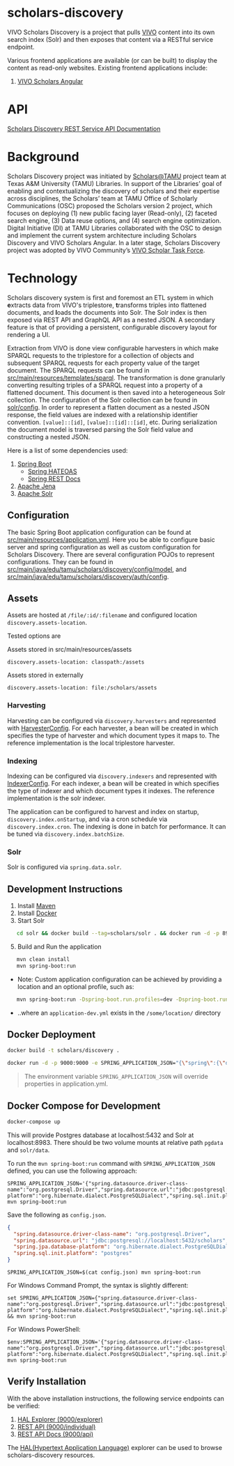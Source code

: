 # scholars-discovery

VIVO Scholars Discovery is a project that pulls [VIVO](https://duraspace.org/vivo/) content into its own search index (Solr) and then exposes that content via a RESTful service endpoint.

Various frontend applications are available (or can be built) to display the content as read-only websites.
Existing frontend applications include:

1. [VIVO Scholars Angular](https://github.com/TAMULib/scholars-angular)

# API

[Scholars Discovery REST Service API Documentation](https://tamulib.github.io/scholars-discovery/)

# Background

Scholars Discovery project was initiated by [Scholars@TAMU](https://scholars.library.tamu.edu/) project team at Texas A&M University (TAMU) Libraries. In support of the Libraries’ goal of enabling and contextualizing the discovery of scholars and their expertise across disciplines, the Scholars’ team at TAMU Office of Scholarly Communications (OSC) proposed the Scholars version 2 project, which focuses on deploying (1) new public facing layer (Read-only), (2) faceted search engine, (3) Data reuse options, and (4) search engine optimization. Digital Initiative (DI) at TAMU Libraries collaborated with the OSC to design and implement the current system architecture including Scholars Discovery and VIVO Scholars Angular. In a later stage, Scholars Discovery project was adopted by VIVO Community’s [VIVO Scholar Task Force](https://wiki.duraspace.org/display/VIVO/VIVO+Scholar+Task+Force).

# Technology

Scholars discovery system is first and foremost an ETL system in which **e**xtracts data from VIVO's triplestore, **t**ransforms triples into flattened documents, and **l**oads the documents into Solr. The Solr index is then exposed via REST API and GraphQL API as a nested JSON. A secondary feature is that of providing a persistent, configurable discovery layout for rendering a UI. 

Extraction from VIVO is done view configurable harvesters in which make SPARQL requests to the triplestore for a collection of objects and subsequent SPARQL requests for each property value of the target document. The SPARQL requests can be found in [src/main/resources/templates/sparql](https://github.com/vivo-community/scholars-discovery/tree/master/src/main/resources/templates/sparql). The transformation is done granularly converting resulting triples of a SPARQL request into a property of a flattened document. This document is then saved into a heterogeneous Solr collection. The configuration of the Solr collection can be found in [solr/config](https://github.com/vivo-community/scholars-discovery/tree/master/solr/config). In order to represent a flatten document as a nested JSON response, the field values are indexed with a relationship identifier convention. ```[value]::[id]```, ```[value]::[id]::[id]```, etc. During serialization the document model is traversed parsing the Solr field value and constructing a nested JSON.

Here is a list of some dependencies used:

1. [Spring Boot](https://spring.io/projects/spring-boot)
   - [Spring HATEOAS](https://spring.io/projects/spring-hateoas)
   - [Spring REST Docs](https://spring.io/projects/spring-restdocs)
2. [Apache Jena](https://jena.apache.org/)
3. [Apache Solr](https://lucene.apache.org/solr/)

## Configuration

The basic Spring Boot application configuration can be found at [src/main/resources/application.yml](https://github.com/vivo-community/scholars-discovery/blob/master/src/main/resources/application.yml). Here you be able to configure basic server and spring configuration as well as custom configuration for Scholars Discovery. There are several configuration POJOs to represent configurations. They can be found in [src/main/java/edu/tamu/scholars/discovery/config/model](https://github.com/vivo-community/scholars-discovery/tree/master/src/main/java/edu/tamu/scholars/discovery/config/model), and [src/main/java/edu/tamu/scholars/discovery/auth/config](https://github.com/vivo-community/scholars-discovery/tree/master/src/main/java/edu/tamu/scholars/discovery/auth/config).

## Assets

Assets are hosted at `/file/:id/:filename` and configured location `discovery.assets-location`.

Tested options are

Assets stored in src/main/resources/assets
```
discovery.assets-location: classpath:/assets
```

Assets stored in externally
```
discovery.assets-location: file:/scholars/assets
```

### Harvesting

Harvesting can be configured via ```discovery.harvesters``` and represented with [HarvesterConfig](https://github.com/vivo-community/scholars-discovery/blob/master/src/main/java/edu/tamu/scholars/discovery/config/model/HarvesterConfig.java). For each harvester, a bean will be created in which specifies the type of harvester and which document types it maps to. The reference implementation is the local triplestore harvester.

### Indexing

Indexing can be configured via ```discovery.indexers``` and represented with [IndexerConfig](https://github.com/vivo-community/scholars-discovery/blob/master/src/main/java/edu/tamu/scholars/discovery/config/model/IndexerConfig.java). For each indexer, a bean will be created in which specifies the type of indexer and which document types it indexes. The reference implementation is the solr indexer.

The application can be configured to harvest and index on startup, ```discovery.index.onStartup```, and via a cron schedule via ```discovery.index.cron```. The indexing is done in batch for performance. It can be tuned via ```discovery.index.batchSize```.

### Solr

Solr is configured via ```spring.data.solr```.

## Development Instructions

1. Install [Maven](https://maven.apache.org/install.html)
2. Install [Docker](https://docs.docker.com/install/)
3. Start Solr

```bash
   cd solr && docker build --tag=scholars/solr . && docker run -d -p 8983:8983 scholars/solr && cd ..
```

5. Build and Run the application

```bash
   mvn clean install
   mvn spring-boot:run
```

   - Note: Custom application configuration can be achieved by providing a location and an optional profile, such as:

```bash
   mvn spring-boot:run -Dspring-boot.run.profiles=dev -Dspring-boot.run.config.location=/some/directory/
```

   - ..where an `application-dev.yml` exists in the `/some/location/` directory

## Docker Deployment

```bash
docker build -t scholars/discovery .
```

```bash
docker run -d -p 9000:9000 -e SPRING_APPLICATION_JSON="{\"spring\":{\"data\":{\"solr\":{\"host\":\"http://localhost:8983/solr\"}}},\"ui\":{\"url\":\"http://localhost:3000\"},\"vivo\":{\"base-url\":\"http://localhost:8080/vivo\"},\"discovery\":{\"allowed-origins\":[\"http://localhost:3000\"],\"index\":{\"onStartup\":false},\"export\":{\"individualBaseUri\":\"http://localhost:3000/display\"}}}" scholars/discovery
```

> The environment variable `SPRING_APPLICATION_JSON` will override properties in application.yml.

## Docker Compose for Development

```bash
docker-compose up
```

This will provide Postgres database at localhost:5432 and Solr at localhost:8983. There should be two volume mounts at relative path `pgdata` and `solr/data`.

To run the `mvn spring-boot:run` command with `SPRING_APPLICATION_JSON` defined, you can use the following approach:

```
SPRING_APPLICATION_JSON='{"spring.datasource.driver-class-name":"org.postgresql.Driver","spring.datasource.url":"jdbc:postgresql://localhost:5432/scholars","spring.jpa.database-platform":"org.hibernate.dialect.PostgreSQLDialect","spring.sql.init.platform":"postgres"}' mvn spring-boot:run
```

Save the following as `config.json`.

```json
{
  "spring.datasource.driver-class-name": "org.postgresql.Driver",
  "spring.datasource.url": "jdbc:postgresql://localhost:5432/scholars",
  "spring.jpa.database-platform": "org.hibernate.dialect.PostgreSQLDialect",
  "spring.sql.init.platform": "postgres"
}
```

```
SPRING_APPLICATION_JSON=$(cat config.json) mvn spring-boot:run
```


For Windows Command Prompt, the syntax is slightly different:

```
set SPRING_APPLICATION_JSON={"spring.datasource.driver-class-name":"org.postgresql.Driver","spring.datasource.url":"jdbc:postgresql://localhost:5432/scholars","spring.jpa.database-platform":"org.hibernate.dialect.PostgreSQLDialect","spring.sql.init.platform":"postgres"} && mvn spring-boot:run
```

For Windows PowerShell:

```
$env:SPRING_APPLICATION_JSON='{"spring.datasource.driver-class-name":"org.postgresql.Driver","spring.datasource.url":"jdbc:postgresql://localhost:5432/scholars","spring.jpa.database-platform":"org.hibernate.dialect.PostgreSQLDialect","spring.sql.init.platform":"postgres"}'; mvn spring-boot:run
```

## Verify Installation

With the above installation instructions, the following service endpoints can be verified:

1. [HAL Explorer (9000/explorer)](http://localhost:9000)
2. [REST API (9000/individual)](http://localhost:9000/individual)
3. [REST API Docs (9000/api)](http://localhost:9000/api)

The [HAL(Hypertext Application Language)](https://docs.spring.io/spring-data/rest/docs/current/reference/html/#tools.hal-explorer) explorer can be used to browse scholars-discovery resources.
